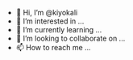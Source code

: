 - 👋 Hi, I’m @kiyokali
- 👀 I’m interested in ...
- 🌱 I’m currently learning ...
- 💞️ I’m looking to collaborate on ...
- 📫 How to reach me ...

<!---
kiyokali/kiyokali is a ✨ special ✨ repository because its `README.md` (this file) appears on your GitHub profile.
You can click the Preview link to take a look at your changes.
--->
